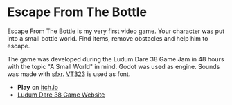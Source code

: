 # Escape From The Bottle

Escape From The Bottle is my very first video game. Your character was put into a small bottle world. Find items, remove obstacles and help him to escape.

The game was developed during the Ludum Dare 38 Game Jam in 48 hours with the topic "A Small World" in mind. Godot was used as engine. Sounds was made with [sfxr](http://www.drpetter.se/project_sfxr.html). [VT323](https://fonts.google.com/specimen/VT323) is used as font.

* __Play__ on [itch.io](https://twaldigas.itch.io/escape-from-the-bottle)
* [Ludum Dare 38 Game Website](https://ldjam.com/events/ludum-dare/38/$15926)
